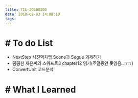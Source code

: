 ```yaml
---
title: TIL-20180203
date: 2018-02-03 14:08:19
tags: 
---
```


# # To do List

- NextStep 사진액자앱 Scene과 Segue 과제하기
- 꼼꼼한 재은씨의 스위프트3 chapter12 읽기(주말동안 못읽음..ㅠㅠ)
- ConvertUnit 코드분석


# # What I Learned

